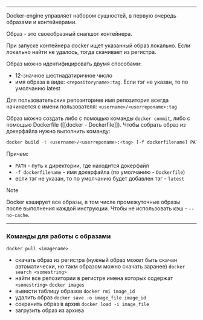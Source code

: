 ___
Docker-engine управляет набором сущностей, в первую очередь образами и контейнерами.

Образ - это своеобразный снапшот контейнера.

При запуске контейнера docker ищет указанный образ локально. Если локально найти не удалось, тогда скачивает из регистра.

Образ можно идентифицировать двумя способами:
- 12-значное шестнадатиричное число
- имя образа в виде: `<repositoryname>:tag`. Если тэг не указан, то по умолчанию latest 

Для пользовательских репозиториев имя репозитория всегда начинается с имени пользователя: `<username>/<userreponame>:tag`

Образ можно создать либо с помощью команды `docker commit`, либо с помощью Dockerfile ([[docker - Dockerfile]]). Чтобы собрать образ из докерфайла нужно выполнить команду:
```bash
docker build -t <username>/<userreponame>:<tag> [-f dockerfilename] PATH | URL
```
Причем:
- `PATH` - путь к директории, где находится докерфайл
- `-f dockerfilename` - имя докерфайла (по умолчанию - `Dockerfile`)
- если тэг не указан, то по умолчанию будет добавлен тэг - `latest`

>[!note]
>Docker кэширует все образы, в том числе промежуточные образы после выполнения каждой инструкции. Чтобы не использовать кэш - `--no-cache`.

___
### Команды для работы с образами

`docker pull <imagename>`
- скачать образ из регистра (нужный образ может быть скачан автоматически, но такм образом можно скачать заранее)
`docker search <somestring>`
- найти все репозитории в регистре имена которых содержат `<somestring>`
`docker images`
- вывести таблицу образов
`docker rmi image_id`
- удалить образ
`docker save -o image_file image_id`
- сохранить образ в архив
`docker load -i image_file`
- загрузить образ из архива